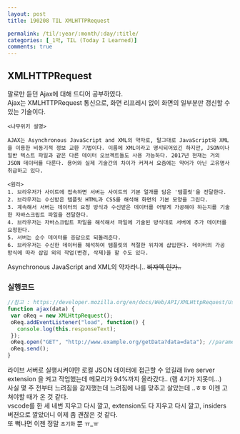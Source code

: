 ```yaml
---
layout: post
title: 190208 TIL XMLHTTPRequest

permalink: /til/:year/:month/:day/:title/
categories: [_1막, TIL (Today I Learned)]
comments: true
---
```


## **XMLHTTPRequest**

말로만 듣던 Ajax에 대해 드디어 공부하였다.  
Ajax는 XMLHTTPRequest 통신으로, 화면 리프레시 없이 화면의 일부분만 갱신할 수 있는 기술이다.  

```text
<나무위키 설명>

AJAX는 Asynchronous JavaScript and XML의 약자로, 말그대로 JavaScript와 XML을 이용한 비동기적 정보 교환 기법이다. 이름에 XML이라고 명시되어있긴 하지만, JSON이나 일반 텍스트 파일과 같은 다른 데이터 오브젝트들도 사용 가능하다. 2017년 현재는 거의 JSON 데이터를 다룬다. 용어와 실제 기술간의 차이가 커져서 요즘에는 약어가 아닌 고유명사 취급하고 있다.

<원리>
1. 브라우저가 사이트에 접속하면 서버는 사이트의 기본 얼개를 담은 '템플릿'을 전달한다.
2. 브라우저는 수신받은 템플릿 HTML과 CSS를 해석해 화면의 기본 모양을 그린다.
3. 계속해서 서버는 데이터의 요청 방식과 수신받은 데이터를 어떻게 가공해야 하는지를 기술한 자바스크립트 파일을 전달한다.
4. 브라우저는 자바스크립트 파일을 해석해서 파일에 기술된 방식대로 서버에 추가 데이터를 요청한다.
5. 서버는 순수 데이터를 응답으로 되돌려준다.
6. 브라우저는 수신한 데이터를 해석하여 템플릿의 적절한 위치에 삽입한다. 데이터의 가공 방식에 따라 삽입 외의 작업(변경, 삭제)을 할 수도 있다.
```

Asynchronous JavaScript and XML의 약자라니.. ~~비자엑 인가..~~

### 실행코드

```js
//참고 : https://developer.mozilla.org/en/docs/Web/API/XMLHttpRequest/Using_XMLHttpRequest
function ajax(data) {
 var oReq = new XMLHttpRequest();
 oReq.addEventListener("load", function() {
   console.log(this.responseText);
 });    
 oReq.open("GET", "http://www.example.org/getData?data=data"); //parameter를 붙여서 보낼수있음. 
 oReq.send();
}
```

라이브 서버로 실행시켜야먄 로컬 JSON 데이터에 접근할 수 있길래 live server extension 을 켜고 작업했는데 메모리가 94%까지 올라갔다.. (램 4기가 지못미...)  
사실 몇 주 전부터 느려짐을 감지했는데 느려짐에 나를 맞추고 살았는데 ..ㅎㅎ 이젠 고쳐야할 때가 온 것 같다.  
vscode를 한 세 네번 지우고 다시 깔고, extension도 다 지우고 다시 깔고, insiders 버젼으로 깔았더니 이제 좀 괜찮은 것 같다.  
또 뻑나면 이젠 정말 `초기화` 뿐 ㅠ_ㅠ
